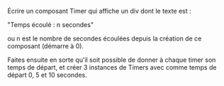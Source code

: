 Écrire un composant Timer qui affiche un div dont le texte est :

"Temps écoulé : n secondes"

ou n est le nombre de secondes écoulées depuis la création de ce composant (démarre à 0).

Faites ensuite en sorte qu'il soit possible de donner à chaque timer son temps de départ,
et créer 3 instances de Timers avec comme temps de départ 0, 5 et 10 secondes.
